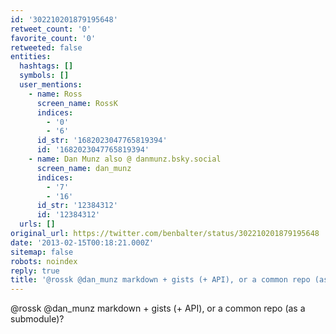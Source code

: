 ```yaml
---
id: '302210201879195648'
retweet_count: '0'
favorite_count: '0'
retweeted: false
entities:
  hashtags: []
  symbols: []
  user_mentions:
    - name: Ross
      screen_name: RossK
      indices:
        - '0'
        - '6'
      id_str: '1682023047765819394'
      id: '1682023047765819394'
    - name: Dan Munz also @ danmunz.bsky.social
      screen_name: dan_munz
      indices:
        - '7'
        - '16'
      id_str: '12384312'
      id: '12384312'
  urls: []
original_url: https://twitter.com/benbalter/status/302210201879195648
date: '2013-02-15T00:18:21.000Z'
sitemap: false
robots: noindex
reply: true
title: '@rossk @dan_munz markdown + gists (+ API), or a common repo (as a submodule)?'
---
```


@rossk @dan_munz markdown + gists (+ API), or a common repo (as a submodule)?